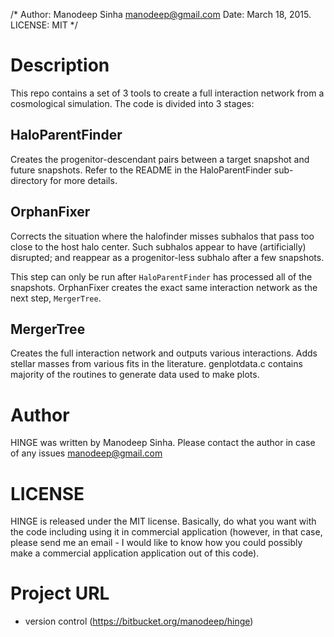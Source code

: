 /* Author: Manodeep Sinha <manodeep@gmail.com>
   Date: March 18, 2015.
   LICENSE: MIT
*/


Description
======================

This repo contains a set of 3 tools to create a full interaction
network from a cosmological simulation. The code is divided into
3 stages:

HaloParentFinder
-------------------
Creates the progenitor-descendant pairs between a target snapshot
and future snapshots. Refer to the README in the HaloParentFinder
sub-directory for more details. 

OrphanFixer
-------------------
Corrects the situation where the halofinder misses subhalos that
pass too close to the host halo center. Such subhalos appear to have
(artificially) disrupted; and reappear as a progenitor-less subhalo
after a few snapshots.

This step can only be run after ``HaloParentFinder`` has processed
all of the snapshots. OrphanFixer creates the exact same interaction
network as the next step, ``MergerTree``. 

MergerTree
------------------
Creates the full interaction network and outputs various interactions.
Adds stellar masses from various fits in the literature. genplotdata.c
contains majority of the routines to generate data used to make plots.

Author
=====================
HINGE was written by Manodeep Sinha. Please contact the author in
case of any issues manodeep@gmail.com

LICENSE
=====================
HINGE is released under the MIT license. Basically, do what you want
with the code including using it in commercial application (however,
in that case, please send me an email - I would like to know how
you could possibly make a commercial application application out
of this code).

Project URL
=====================

* version control (https://bitbucket.org/manodeep/hinge)

